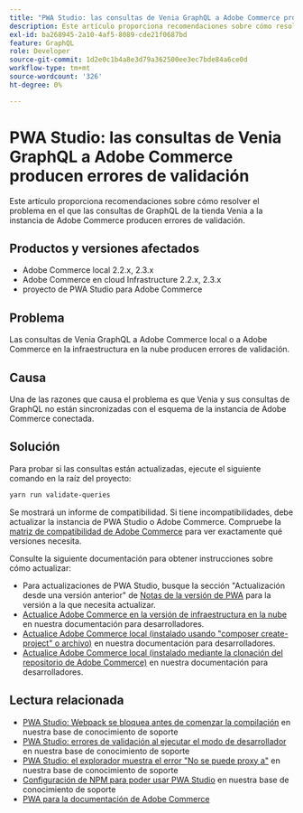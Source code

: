 ```yaml
---
title: "PWA Studio: las consultas de Venia GraphQL a Adobe Commerce producen errores de validación"
description: Este artículo proporciona recomendaciones sobre cómo resolver el problema en el que las consultas de GraphQL de la tienda Venia a la instancia de Adobe Commerce producen errores de validación.
exl-id: ba268945-2a10-4af5-8089-cde21f0687bd
feature: GraphQL
role: Developer
source-git-commit: 1d2e0c1b4a8e3d79a362500ee3ec7bde84a6ce0d
workflow-type: tm+mt
source-wordcount: '326'
ht-degree: 0%

---
```


# PWA Studio: las consultas de Venia GraphQL a Adobe Commerce producen errores de validación

Este artículo proporciona recomendaciones sobre cómo resolver el problema en el que las consultas de GraphQL de la tienda Venia a la instancia de Adobe Commerce producen errores de validación.

## Productos y versiones afectados

* Adobe Commerce local 2.2.x, 2.3.x
* Adobe Commerce en cloud Infrastructure 2.2.x, 2.3.x
* proyecto de PWA Studio para Adobe Commerce

## Problema

Las consultas de Venia GraphQL a Adobe Commerce local o a Adobe Commerce en la infraestructura en la nube producen errores de validación.

## Causa

Una de las razones que causa el problema es que Venia y sus consultas de GraphQL no están sincronizadas con el esquema de la instancia de Adobe Commerce conectada.

## Solución

Para probar si las consultas están actualizadas, ejecute el siguiente comando en la raíz del proyecto:

```bash
yarn run validate-queries
```

Se mostrará un informe de compatibilidad. Si tiene incompatibilidades, debe actualizar la instancia de PWA Studio o Adobe Commerce. Compruebe la [matriz de compatibilidad de Adobe Commerce](https://developer.adobe.com/commerce/pwa-studio/integrations/adobe-commerce/version-compatibility/) para ver exactamente qué versiones necesita.

Consulte la siguiente documentación para obtener instrucciones sobre cómo actualizar:

* Para actualizaciones de PWA Studio, busque la sección &quot;Actualización desde una versión anterior&quot; de [Notas de la versión de PWA](https://github.com/magento/pwa-studio/releases/) para la versión a la que necesita actualizar.
* [Actualice Adobe Commerce en la versión de infraestructura en la nube](https://devdocs.magento.com/cloud/project/project-upgrade.html) en nuestra documentación para desarrolladores.
* [Actualice Adobe Commerce local (instalado usando &quot;composer create-project&quot; o archivo)](https://devdocs.magento.com/guides/v2.3/comp-mgr/cli/cli-upgrade.html) en nuestra documentación para desarrolladores.
* [Actualice Adobe Commerce local (instalado mediante la clonación del repositorio de Adobe Commerce)](https://devdocs.magento.com/guides/v2.3/install-gde/install/cli/dev_update-magento.html) en nuestra documentación para desarrolladores.

## Lectura relacionada

* [PWA Studio: Webpack se bloquea antes de comenzar la compilación](/help/troubleshooting/miscellaneous/pwa-studio-webpack-hangs-before-beginning-compilation.md) en nuestra base de conocimiento de soporte
* [PWA Studio: errores de validación al ejecutar el modo de desarrollador](/help/troubleshooting/miscellaneous/pwa-studio-validation-errors-when-running-developer-mode.md) en nuestra base de conocimiento de soporte
* [PWA Studio: el explorador muestra el error &quot;No se puede proxy a&quot;](/help/troubleshooting/miscellaneous/pwa-studio-browser-displays-cannot-proxy-to-error.md) en nuestra base de conocimiento de soporte
* [Configuración de NPM para poder usar PWA Studio](/help/how-to/general/configure-npm-to-be-able-to-use-pwa-studio.md) en nuestra base de conocimiento de soporte
* [PWA para la documentación de Adobe Commerce](https://magento.github.io/pwa-studio/)
